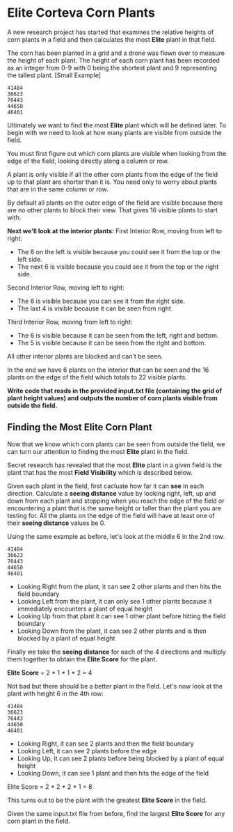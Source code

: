 # Elite Corteva Corn Plants

A new research project has started that examines the relative heights of corn plants in a field and then calculates the most **Elite** plant in that field.

The corn has been planted in a grid and a drone was flown over to measure the height of each plant. The height of each corn plant has been recorded as an integer from 0-9 with 0 being the shortest plant and 9 representing the tallest plant.
[Small Example]
```
41484
36623
76443
44650
46401
```

Ultimately we want to find the most **Elite** plant which will be defined later. To begin with we need to look at how many plants are visible from outside the field.

You must first figure out which corn plants are visible when looking from the edge of the field, looking directly along a column or row.

A plant is only visible if all the other corn plants from the edge of the field up to that plant are shorter than it is. You need only to worry about plants that are in the same column or row.

By default all plants on the outer edge of the field are visible because there are no other plants to block their view. That gives 16 visible plants to start with.

**Next we'll look at the interior plants:**
First Interior Row, moving from left to right:
- The 6 on the left is visible because you could see it from the top or the left side.
- The next 6 is visible because you could see it from the top or the right side.

Second Interior Row, moving left to right:
- The 6 is visible because you can see it from the right side.
- The last 4 is visible because it can be seen from right.

Third Interior Row, moving from left to right:
- The 6 is visible because it can be seen from the left, right and bottom.
- The 5 is visible because it can be seen from the right and bottom.

All other interior plants are blocked and can't be seen.

In the end we have 6 plants on the interior that can be seen and the 16 plants on the edge of the field which totals to 22 visible plants.

**Write code that reads in the provided input.txt file (containing the grid of plant height values) and outputs the number of corn plants visible from outside the field.**

## Finding the Most Elite Corn Plant 

Now that we know which corn plants can be seen from outside the field, we can turn our attention to finding the most **Elite** plant in the field.

Secret research has revealed that the most **Elite** plant in a given field is the plant that has the most **Field Visibility** which is described below.

Given each plant in the field, first cacluate how far it can **see** in each direction. Calculate a **seeing distance** value by looking right, left, up and down from each plant and stopping when you reach the edge of the field or encountering a plant that is the same height or taller than the plant you are testing for. All the plants on the edge of the field will have at least one of their **seeing distance** values be 0.

Using the same example as before, let's look at the middle 6 in the 2nd row.

```
41484
36623
76443
44650
46401
```

- Looking Right from the plant, it can see 2 other plants and then hits the field boundary
- Looking Left from the plant, it can only see 1 other plants because it immediately encounters a plant of equal height
- Looking Up from that plant it can see 1 other plant before hitting the field boundary
- Looking Down from the plant, it can see 2 other plants and is then blocked by a plant of equal height

Finally we take the **seeing distance** for each of the 4 directions and multiply them together to obtain the **Elite Score** for the plant.

**Elite Score** = 2 * 1 * 1 * 2 = 4

Not bad but there should be a better plant in the field. Let's now look at the plant with height 6 in the 4th row:

```
41484
36623
76443
44650
46401
```

- Looking Right, it can see 2 plants and then the field boundary
- Looking Left, it can see 2 plants before the edge
- Looking Up, it can see 2 plants before being blocked by a plant of equal height
- Looking Down, it can see 1 plant and then hits the edge of the field

Elite Score = 2 * 2 * 2 * 1  = 8

This turns out to be the plant with the greatest **Elite Score** in the field.

Given the same input.txt file from before, find the largest **Elite Score** for any corn plant in the field.
